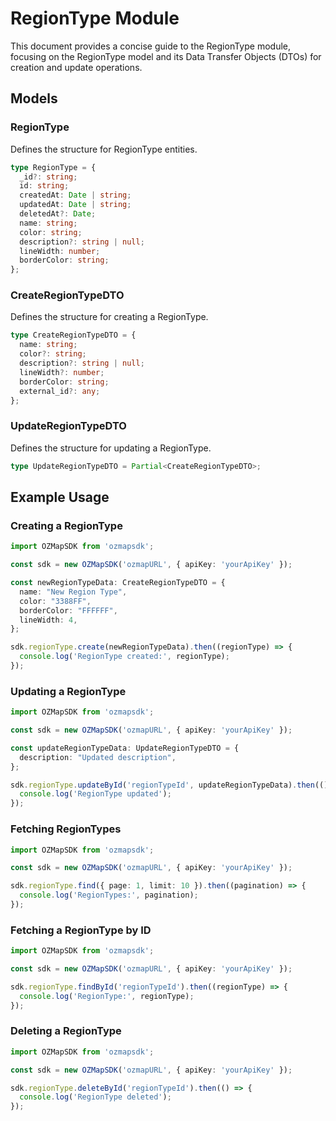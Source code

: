 # RegionType Module

This document provides a concise guide to the RegionType module, focusing on the RegionType model and its Data Transfer Objects (DTOs) for creation and update operations.

## Models

### RegionType

Defines the structure for RegionType entities.

```typescript
type RegionType = {
  _id?: string;
  id: string;
  createdAt: Date | string;
  updatedAt: Date | string;
  deletedAt?: Date;
  name: string;
  color: string;
  description?: string | null;
  lineWidth: number;
  borderColor: string;
};
```

### CreateRegionTypeDTO

Defines the structure for creating a RegionType.

```typescript
type CreateRegionTypeDTO = {
  name: string;
  color?: string;
  description?: string | null;
  lineWidth?: number;
  borderColor: string;
  external_id?: any;
};
```

### UpdateRegionTypeDTO

Defines the structure for updating a RegionType.

```typescript
type UpdateRegionTypeDTO = Partial<CreateRegionTypeDTO>;
```

## Example Usage

### Creating a RegionType

```typescript
import OZMapSDK from 'ozmapsdk';

const sdk = new OZMapSDK('ozmapURL', { apiKey: 'yourApiKey' });

const newRegionTypeData: CreateRegionTypeDTO = {
  name: "New Region Type",
  color: "3388FF",
  borderColor: "FFFFFF",
  lineWidth: 4,
};

sdk.regionType.create(newRegionTypeData).then((regionType) => {
  console.log('RegionType created:', regionType);
});
```

### Updating a RegionType

```typescript
import OZMapSDK from 'ozmapsdk';

const sdk = new OZMapSDK('ozmapURL', { apiKey: 'yourApiKey' });

const updateRegionTypeData: UpdateRegionTypeDTO = {
  description: "Updated description",
};

sdk.regionType.updateById('regionTypeId', updateRegionTypeData).then(() => {
  console.log('RegionType updated');
});
```

### Fetching RegionTypes

```typescript
import OZMapSDK from 'ozmapsdk';

const sdk = new OZMapSDK('ozmapURL', { apiKey: 'yourApiKey' });

sdk.regionType.find({ page: 1, limit: 10 }).then((pagination) => {
  console.log('RegionTypes:', pagination);
});
```

### Fetching a RegionType by ID

```typescript
import OZMapSDK from 'ozmapsdk';

const sdk = new OZMapSDK('ozmapURL', { apiKey: 'yourApiKey' });

sdk.regionType.findById('regionTypeId').then((regionType) => {
  console.log('RegionType:', regionType);
});
```

### Deleting a RegionType

```typescript
import OZMapSDK from 'ozmapsdk';

const sdk = new OZMapSDK('ozmapURL', { apiKey: 'yourApiKey' });

sdk.regionType.deleteById('regionTypeId').then(() => {
  console.log('RegionType deleted');
});
```
